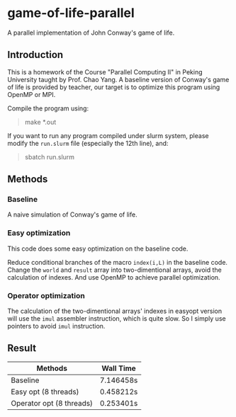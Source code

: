# game-of-life-parallel
A parallel implementation of John Conway's game of life.

## Introduction
This is a homework of the Course "Parallel Computing II" in Peking University taught by Prof. Chao Yang.
A baseline version of Conway's game of life is provided by teacher, our target is to optimize this program using OpenMP or MPI.

Compile the program using:

> make *.out

If you want to run any program compiled under slurm system, please modify the `run.slurm` file (especially the 12th line), and:

> sbatch run.slurm

## Methods

### Baseline

A naive simulation of Conway's game of life.

### Easy optimization

This code does some easy optimization on the baseline code.

Reduce conditional branches of the macro `index(i,L)` in the baseline code.
Change the `world` and `result` array into two-dimentional arrays, avoid the calculation of indexes.
And use OpenMP to achieve parallel optimization.

### Operator optimization

The calculation of the two-dimentional arrays' indexes in easyopt version will use the `imul` assembler instruction, which is quite slow.
So I simply use pointers to avoid `imul` instruction.


## Result

| Methods | Wall Time |
|-|-|
| Baseline | 7.146458s |
| Easy opt (8 threads) | 0.458212s |
| Operator opt (8 threads) | 0.253401s |